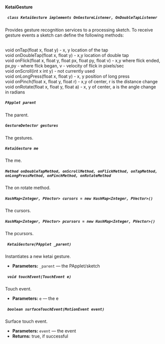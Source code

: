 #### KetaiGesture

##### ` class KetaiGesture implements OnGestureListener, OnDoubleTapListener`

Provides gesture recognition services to a processing sketch. To receive gesture events a sketch can define the following methods:<br /><br /> 

void onTap(float x, float y) - x, y location of the tap<br /> void onDoubleTap(float x, float y) - x,y location of double tap<br /> void onFlick(float x, float y, float px, float py, float v) - x,y where flick ended, px,py - where flick began, v - velocity of flick in pixels/sec <br /> void onScroll(int x int y) - not currently used<br /> void onLongPress(float x, float y) - x, y position of long press<br /> void onPinch(float x, float y, float r) - x,y of center, r is the distance change<br /> void onRotate(float x, float y, float a) - x, y of center, a is the angle change in radians<br />

##### `PApplet parent`

The parent.

##### `GestureDetector gestures`

The gestures.

##### `KetaiGesture me`

The me.

##### `Method onDoubleTapMethod, onScrollMethod, onFlickMethod, onTapMethod,    onLongPressMethod, onPinchMethod, onRotateMethod`

The on rotate method.

##### `HashMap<Integer, PVector> cursors = new HashMap<Integer, PVector>()`

The cursors.

##### `HashMap<Integer, PVector> pcursors = new HashMap<Integer, PVector>()`

The pcursors.

##### ` KetaiGesture(PApplet _parent)`

Instantiates a new ketai gesture.

 * **Parameters:** `_parent` — the PApplet/sketch

##### ` void touchEvent(TouchEvent e)`

Touch event.

 * **Parameters:** `e` — the e

##### ` boolean surfaceTouchEvent(MotionEvent event)`

Surface touch event.

 * **Parameters:** `event` — the event
 * **Returns:** true, if successful
